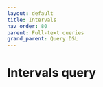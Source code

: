 ```yaml
---
layout: default
title: Intervals
nav_order: 80
parent: Full-text queries
grand_parent: Query DSL
---
```


# Intervals query